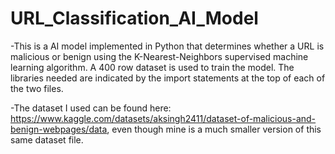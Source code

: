 # URL_Classification_AI_Model
-This is a AI model implemented in Python that determines whether a URL is malicious or benign using the K-Nearest-Neighbors supervised machine learning algorithm. A 400 row dataset is used to train the model. The libraries needed are indicated by the import statements at the top of each of the two files.

-The dataset I used can be found here: https://www.kaggle.com/datasets/aksingh2411/dataset-of-malicious-and-benign-webpages/data, even though mine is a much smaller version of this same dataset file.
